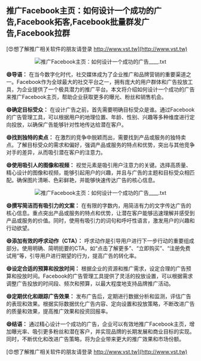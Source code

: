 ## **推广Facebook主页：如何设计一个成功的广告,Facebook拓客,Facebook批量群发广告,Facebook拉群**

[😍想了解推广相关软件的朋友请登录 http://www.vst.tw](http://www.vst.tw)

 <center><img src="https://vst.tw/MP4/tuiguang/png/4.png" alt="推广Facebook主页：如何设计一个成功的广告____.txt"></center>

**😄导语：**
在当今数字化时代，社交媒体成为了企业推广和品牌营销的重要渠道之一。Facebook作为全球最大的社交平台之一，拥有庞大的用户群体和广告投放工具，为企业提供了一个极具潜力的推广平台。本文将介绍如何设计一个成功的广告来推广Facebook主页，帮助企业获取更多的曝光、粉丝和销售机会。

**😄确定目标受众：**
在设计广告之前，首先需要明确目标受众是谁。通过Facebook的广告管理工具，可以根据用户的地理位置、年龄、性别、兴趣等多种维度进行定向投放，以确保广告能够针对性地传达给潜在客户。

**😄找到独特的卖点：**
在激烈的竞争中脱颖而出，需要找到产品或服务的独特卖点。了解目标受众的需求和偏好，强调产品或服务的特点和优势，突出与其他竞争对手的差异，从而吸引潜在客户的注意力。

**😄使用吸引人的图像和视频：**
视觉元素是吸引用户注意力的关键。选择高质量、精心设计的图像和视频，能够引起用户的兴趣，并且与广告的主题和目标受众相匹配。确保图片清晰、色彩鲜艳，并能够快速传达广告的核心信息。

 <center><img src="https://vst.tw/MP4/tuiguang/png/5.png" alt="推广Facebook主页：如何设计一个成功的广告____.txt"></center>

**😄撰写简洁而有吸引力的文案：**
在有限的字数内，用简洁有力的文字传达广告的核心信息。重点突出产品或服务的特点和优势，让潜在客户能够迅速理解并感受到产品或服务的价值。同时，使用有吸引力的词句和呼吁性语言，激发用户的兴趣和行动欲望。

**😄添加有效的呼求动作（CTA）：**
呼求动作是引导用户进行下一步行动的重要组成部分。使用明确、简明扼要的CTA，如“点击了解更多”、“立即购买”、“注册免费试用”等，引导用户进行期望的行为，提高广告的转化率。

**😄设定合适的预算和投放时间：**
根据企业的资源和推广需求，设定合理的广告预算和投放时间。Facebook的广告管理工具提供了灵活的投放设置，可以根据需求调整广告投放的时间段、频次和预算，以最大程度地支持品牌推广活动。

**😄定期优化和跟踪广告效果：**
发布广告后，定期进行数据分析和监测，评估广告的表现和效果。根据实际数据优化广告内容、定向设置和投放策略，不断改进广告的质量和效果，提高推广效果和投资回报率。

**😄结语：**
通过精心设计一个成功的广告，企业可以有效地推广Facebook主页，增加曝光率、吸引更多粉丝和潜在客户，并实现品牌的长期发展和商业目标的实现。同时，不断优化和改进广告策略，将为企业带来更大的推广效果和市场份额。

[😍想了解推广相关软件的朋友请登录 http://www.vst.tw](http://www.vst.tw)



